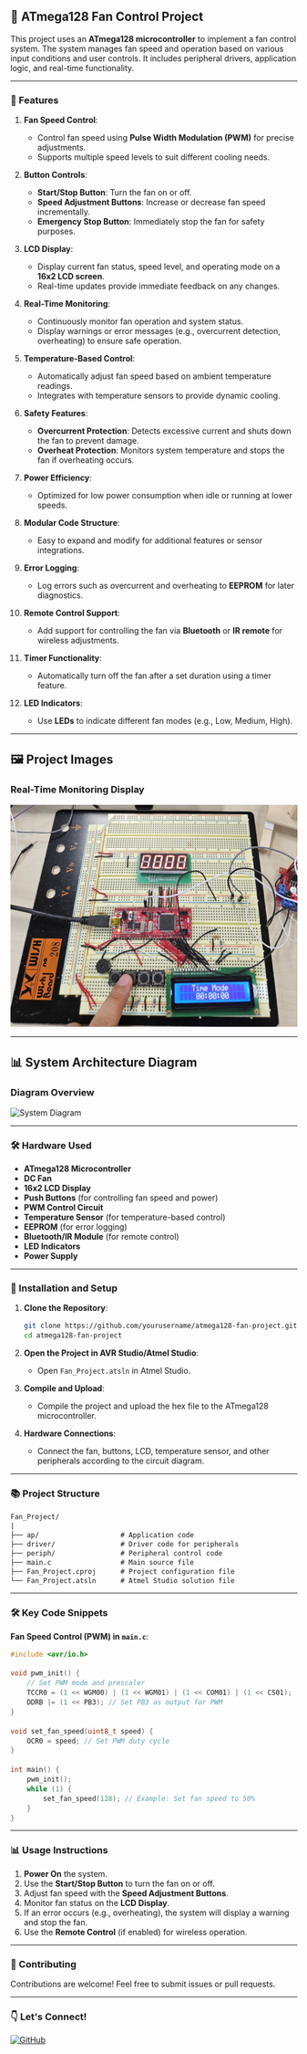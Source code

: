 ## 💨 ATmega128 Fan Control Project

This project uses an **ATmega128 microcontroller** to implement a fan control system. The system manages fan speed and operation based on various input conditions and user controls. It includes peripheral drivers, application logic, and real-time functionality.

---

### 🔄 Features

1. **Fan Speed Control**:
   - Control fan speed using **Pulse Width Modulation (PWM)** for precise adjustments.
   - Supports multiple speed levels to suit different cooling needs.

2. **Button Controls**:
   - **Start/Stop Button**: Turn the fan on or off.
   - **Speed Adjustment Buttons**: Increase or decrease fan speed incrementally.
   - **Emergency Stop Button**: Immediately stop the fan for safety purposes.

3. **LCD Display**:
   - Display current fan status, speed level, and operating mode on a **16x2 LCD screen**.
   - Real-time updates provide immediate feedback on any changes.

4. **Real-Time Monitoring**:
   - Continuously monitor fan operation and system status.
   - Display warnings or error messages (e.g., overcurrent detection, overheating) to ensure safe operation.

5. **Temperature-Based Control**:
   - Automatically adjust fan speed based on ambient temperature readings.
   - Integrates with temperature sensors to provide dynamic cooling.

6. **Safety Features**:
   - **Overcurrent Protection**: Detects excessive current and shuts down the fan to prevent damage.
   - **Overheat Protection**: Monitors system temperature and stops the fan if overheating occurs.

7. **Power Efficiency**:
   - Optimized for low power consumption when idle or running at lower speeds.

8. **Modular Code Structure**:
   - Easy to expand and modify for additional features or sensor integrations.

9. **Error Logging**:
   - Log errors such as overcurrent and overheating to **EEPROM** for later diagnostics.

10. **Remote Control Support**:
    - Add support for controlling the fan via **Bluetooth** or **IR remote** for wireless adjustments.

11. **Timer Functionality**:
    - Automatically turn off the fan after a set duration using a timer feature.

12. **LED Indicators**:
    - Use **LEDs** to indicate different fan modes (e.g., Low, Medium, High).

---
## 🖼️ Project Images

### Real-Time Monitoring Display

![Real-Time Monitoring](./Images/main.jpg)  

---

## 📊 System Architecture Diagram

### Diagram Overview

![System Diagram](./images/diagram.png)

---

### 🛠️ Hardware Used

- **ATmega128 Microcontroller**
- **DC Fan**
- **16x2 LCD Display**
- **Push Buttons** (for controlling fan speed and power)
- **PWM Control Circuit**
- **Temperature Sensor** (for temperature-based control)
- **EEPROM** (for error logging)
- **Bluetooth/IR Module** (for remote control)
- **LED Indicators**
- **Power Supply**

---

### 📖 Installation and Setup

1. **Clone the Repository**:
   ```bash
   git clone https://github.com/yourusername/atmega128-fan-project.git
   cd atmega128-fan-project
   ```

2. **Open the Project in AVR Studio/Atmel Studio**:
   - Open `Fan_Project.atsln` in Atmel Studio.

3. **Compile and Upload**:
   - Compile the project and upload the hex file to the ATmega128 microcontroller.

4. **Hardware Connections**:
   - Connect the fan, buttons, LCD, temperature sensor, and other peripherals according to the circuit diagram.

---

### 📚 Project Structure

```
Fan_Project/
|
├── ap/                    # Application code
├── driver/                # Driver code for peripherals
├── periph/                # Peripheral control code
├── main.c                 # Main source file
├── Fan_Project.cproj      # Project configuration file
└── Fan_Project.atsln      # Atmel Studio solution file
```

---

### 🛠️ Key Code Snippets

**Fan Speed Control (PWM) in `main.c`**:

```c
#include <avr/io.h>

void pwm_init() {
    // Set PWM mode and prescaler
    TCCR0 = (1 << WGM00) | (1 << WGM01) | (1 << COM01) | (1 << CS01);
    DDRB |= (1 << PB3); // Set PB3 as output for PWM
}

void set_fan_speed(uint8_t speed) {
    OCR0 = speed; // Set PWM duty cycle
}

int main() {
    pwm_init();
    while (1) {
        set_fan_speed(128); // Example: Set fan speed to 50%
    }
}
```

---

### 📊 Usage Instructions

1. **Power On** the system.
2. Use the **Start/Stop Button** to turn the fan on or off.
3. Adjust fan speed with the **Speed Adjustment Buttons**.
4. Monitor fan status on the **LCD Display**.
5. If an error occurs (e.g., overheating), the system will display a warning and stop the fan.
6. Use the **Remote Control** (if enabled) for wireless operation.

---

### 🌟 Contributing

Contributions are welcome! Feel free to submit issues or pull requests.

---

### 👇 Let's Connect!

[![GitHub](https://img.shields.io/badge/GitHub-Profile-blue?logo=github)](https://github.com/yourusername)

